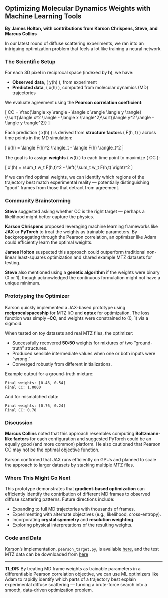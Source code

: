 
## Optimizing Molecular Dynamics Weights with Machine Learning Tools

**By James Holton, with contributions from Karson Chrispens, Steve, and Marcus Collins**

In our latest round of diffuse scattering experiments, we ran into an intriguing optimization problem that feels a lot like training a neural network.

### The Scientific Setup

For each 3D pixel in reciprocal space (indexed by **h**), we have:

* **Observed data**, ( y(h) ), from experiment
* **Predicted data**, ( x(h) ), computed from molecular dynamics (MD) trajectories

We evaluate agreement using the **Pearson correlation coefficient**:

[
CC = \frac{\langle xy \rangle - \langle x \rangle \langle y \rangle}{\sqrt{\langle x^2 \rangle - \langle x \rangle^2}\sqrt{\langle y^2 \rangle - \langle y \rangle^2}}
]

Each prediction ( x(h) ) is derived from **structure factors** ( F(h, t) ) across time points in the MD simulation:

[
x(h) = \langle F(h)^2 \rangle_t - \langle F(h) \rangle_t^2
]

The goal is to assign **weights** ( w(t) ) to each time point to maximize ( CC ):

[
x'(h) = \sum_t w_t F(h,t)^2 - \left( \sum_t w_t F(h,t) \right)^2
]

If we can find optimal weights, we can identify which regions of the trajectory best match experimental reality — potentially distinguishing “good” frames from those that detract from agreement.

### Community Brainstorming

**Steve** suggested asking whether CC is the right target — perhaps a likelihood might better capture the physics.

**Karson Chrispens** proposed leveraging machine learning frameworks like **JAX** or **PyTorch** to treat the weights as trainable parameters. By backpropagating through the Pearson correlation, an optimizer like Adam could efficiently learn the optimal weights.

**James Holton** suspected this approach could outperform traditional non-linear least-squares optimization and shared example MTZ datasets for testing.

**Steve** also mentioned using a **genetic algorithm** if the weights were binary (0 or 1), though acknowledged the continuous formulation might not have a unique minimum.

### Prototyping the Optimizer

Karson quickly implemented a JAX-based prototype using **reciprocalspaceship** for MTZ I/O and **optax** for optimization.
The loss function was simply **–CC**, and weights were constrained to (0, 1) via a sigmoid.

When tested on toy datasets and real MTZ files, the optimizer:

* Successfully recovered **50:50** weights for mixtures of two “ground-truth” structures.
* Produced sensible intermediate values when one or both inputs were “wrong.”
* Converged robustly from different initializations.

Example output for a ground-truth mixture:

```
Final weights: [0.46, 0.54]
Final CC: 1.0000
```

And for mismatched data:

```
Final weights: [0.76, 0.24]
Final CC: 0.78
```

### Discussion

**Marcus Collins** noted that this approach resembles computing **Boltzmann-like factors** for each configuration and suggested PyTorch could be an equally good (and more common) platform. He also cautioned that Pearson CC may not be the optimal objective function.

Karson confirmed that JAX runs efficiently on GPUs and planned to scale the approach to larger datasets by stacking multiple MTZ files.

### Where This Might Go Next

This prototype demonstrates that **gradient-based optimization** can efficiently identify the contribution of different MD frames to observed diffuse scattering patterns. Future directions include:

* Expanding to full MD trajectories with thousands of frames.
* Experimenting with alternate objectives (e.g., likelihood, cross-entropy).
* Incorporating **crystal symmetry** and **resolution weighting**.
* Exploring physical interpretations of the resulting weights.

### Code and Data

Karson’s implementation, `pearson_target.py`, is available [here](https://github.com/k-chrispens/simulation_timeseries_optim), and the test MTZ data can be downloaded from
[here](http://bl831.als.lbl.gov/~jamesh/pickup/diffUSE_CC_opt_test.tgz)

---

**TL;DR:**
By treating MD frame weights as trainable parameters in a differentiable Pearson correlation objective, we can use ML optimizers like Adam to rapidly identify which parts of a trajectory best explain experimental diffuse scattering — turning a brute-force search into a smooth, data-driven optimization problem.

